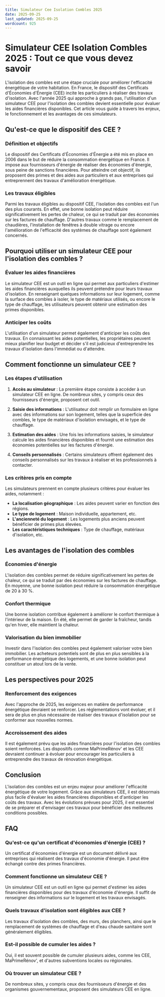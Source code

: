 ```yaml
---
title: Simulateur Cee Isolation Combles 2025
date: 2025-09-25
last_updated: 2025-09-25
wordcount: 925
---
```


# Simulateur CEE Isolation Combles 2025 : Tout ce que vous devez savoir

L'isolation des combles est une étape cruciale pour améliorer l'efficacité énergétique de votre habitation. En France, le dispositif des Certificats d'Économies d'Énergie (CEE) incite les particuliers à réaliser des travaux d'isolation. Avec l'année 2025 qui approche à grands pas, l'utilisation d'un simulateur CEE pour l'isolation des combles devient essentielle pour évaluer les aides financières disponibles. Cet article vous guide à travers les enjeux, le fonctionnement et les avantages de ces simulateurs.

## Qu'est-ce que le dispositif des CEE ?

### Définition et objectifs

Le dispositif des Certificats d'Économies d'Énergie a été mis en place en 2006 dans le but de réduire la consommation énergétique en France. Il impose aux fournisseurs d'énergie de réaliser des économies d'énergie, sous peine de sanctions financières. Pour atteindre cet objectif, ils proposent des primes et des aides aux particuliers et aux entreprises qui entreprennent des travaux d'amélioration énergétique.

### Les travaux éligibles

Parmi les travaux éligibles au dispositif CEE, l'isolation des combles est l'un des plus courants. En effet, une bonne isolation peut réduire significativement les pertes de chaleur, ce qui se traduit par des économies sur les factures de chauffage. D'autres travaux comme le remplacement de chaudières, l'installation de fenêtres à double vitrage ou encore l'amélioration de l'efficacité des systèmes de chauffage sont également concernés.

## Pourquoi utiliser un simulateur CEE pour l'isolation des combles ?

### Évaluer les aides financières

Le simulateur CEE est un outil en ligne qui permet aux particuliers d'estimer les aides financières auxquelles ils peuvent prétendre pour leurs travaux d'isolation. En renseignant quelques informations sur leur logement, comme la surface des combles à isoler, le type de matériaux utilisés, ou encore le type de chauffage, les utilisateurs peuvent obtenir une estimation des primes disponibles.

### Anticiper les coûts

L'utilisation d'un simulateur permet également d'anticiper les coûts des travaux. En connaissant les aides potentielles, les propriétaires peuvent mieux planifier leur budget et décider s'il est judicieux d'entreprendre les travaux d'isolation dans l'immédiat ou d'attendre.

## Comment fonctionne un simulateur CEE ?

### Les étapes d'utilisation

1. **Accès au simulateur** : La première étape consiste à accéder à un simulateur CEE en ligne. De nombreux sites, y compris ceux des fournisseurs d'énergie, proposent cet outil.

2. **Saisie des informations** : L'utilisateur doit remplir un formulaire en ligne avec des informations sur son logement, telles que la superficie des combles, le type de matériaux d'isolation envisagés, et le type de chauffage.

3. **Estimation des aides** : Une fois les informations saisies, le simulateur calcule les aides financières disponibles et fournit une estimation des économies potentielles sur les factures d'énergie.

4. **Conseils personnalisés** : Certains simulateurs offrent également des conseils personnalisés sur les travaux à réaliser et les professionnels à contacter.

### Les critères pris en compte

Les simulateurs prennent en compte plusieurs critères pour évaluer les aides, notamment :

- **La localisation géographique** : Les aides peuvent varier en fonction des régions.
- **Le type de logement** : Maison individuelle, appartement, etc.
- **L'ancienneté du logement** : Les logements plus anciens peuvent bénéficier de primes plus élevées.
- **Les caractéristiques techniques** : Type de chauffage, matériaux d'isolation, etc.

## Les avantages de l'isolation des combles

### Économies d'énergie

L'isolation des combles permet de réduire significativement les pertes de chaleur, ce qui se traduit par des économies sur les factures de chauffage. En moyenne, une bonne isolation peut réduire la consommation énergétique de 20 à 30 %.

### Confort thermique

Une bonne isolation contribue également à améliorer le confort thermique à l'intérieur de la maison. En été, elle permet de garder la fraîcheur, tandis qu'en hiver, elle maintient la chaleur.

### Valorisation du bien immobilier

Investir dans l'isolation des combles peut également valoriser votre bien immobilier. Les acheteurs potentiels sont de plus en plus sensibles à la performance énergétique des logements, et une bonne isolation peut constituer un atout lors de la vente.

## Les perspectives pour 2025

### Renforcement des exigences

Avec l'approche de 2025, les exigences en matière de performance énergétique devraient se renforcer. Les réglementations vont évoluer, et il sera de plus en plus nécessaire de réaliser des travaux d'isolation pour se conformer aux nouvelles normes.

### Accroissement des aides

Il est également prévu que les aides financières pour l'isolation des combles soient renforcées. Les dispositifs comme MaPrimeRénov' et les CEE devraient continuer à évoluer pour encourager les particuliers à entreprendre des travaux de rénovation énergétique.

## Conclusion

L'isolation des combles est un enjeu majeur pour améliorer l'efficacité énergétique de votre logement. Grâce aux simulateurs CEE, il est désormais plus facile d'évaluer les aides financières disponibles et d'anticiper les coûts des travaux. Avec les évolutions prévues pour 2025, il est essentiel de se préparer et d'envisager ces travaux pour bénéficier des meilleures conditions possibles.

## FAQ

### Qu'est-ce qu'un certificat d'économies d'énergie (CEE) ?

Un certificat d'économies d'énergie est un document délivré aux entreprises qui réalisent des travaux d'économie d'énergie. Il peut être échangé contre des primes financières.

### Comment fonctionne un simulateur CEE ?

Un simulateur CEE est un outil en ligne qui permet d'estimer les aides financières disponibles pour des travaux d'économie d'énergie. Il suffit de renseigner des informations sur le logement et les travaux envisagés.

### Quels travaux d'isolation sont éligibles aux CEE ?

Les travaux d'isolation des combles, des murs, des planchers, ainsi que le remplacement de systèmes de chauffage et d'eau chaude sanitaire sont généralement éligibles.

### Est-il possible de cumuler les aides ?

Oui, il est souvent possible de cumuler plusieurs aides, comme les CEE, MaPrimeRénov', et d'autres subventions locales ou régionales.

### Où trouver un simulateur CEE ?

De nombreux sites, y compris ceux des fournisseurs d'énergie et des organismes gouvernementaux, proposent des simulateurs CEE en ligne.